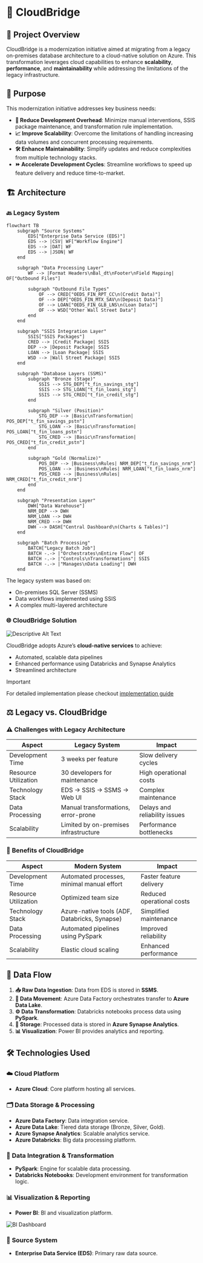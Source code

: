 # 🌉 **CloudBridge**

## 📄 **Project Overview**  
CloudBridge is a modernization initiative aimed at migrating from a legacy on-premises database architecture to a cloud-native solution on Azure. This transformation leverages cloud capabilities to enhance **scalability**, **performance**, and **maintainability** while addressing the limitations of the legacy infrastructure.


## 🎯 **Purpose**  
This modernization initiative addresses key business needs:  

- **🔧 Reduce Development Overhead**: Minimize manual interventions, SSIS package maintenance, and transformation rule implementation.  
- **📈 Improve Scalability**: Overcome the limitations of handling increasing data volumes and concurrent processing requirements.  
- **🛠 Enhance Maintainability**: Simplify updates and reduce complexities from multiple technology stacks.  
- **⏩ Accelerate Development Cycles**: Streamline workflows to speed up feature delivery and reduce time-to-market.  


## 🏗 **Architecture**  

### 🔙 **Legacy System**  

```mermaid
flowchart TB
    subgraph "Source Systems"
        EDS["Enterprise Data Service (EDS)"]
        EDS --> |CSV| WF["Workflow Engine"]
        EDS --> |DAT| WF
        EDS --> |JSON| WF
    end

    subgraph "Data Processing Layer"
        WF --> |Format Headers\nBal_dt\nFooter\nField Mapping| OF["Outbound Files"]

        subgraph "Outbound File Types"
            OF --> CRED["OEDS_FIN_RPT_CC\n(Credit Data)"]
            OF --> DEP["OEDS_FIN_MTX_SAV\n(Deposit Data)"]
            OF --> LOAN["OEDS_FIN_GLB_LNS\n(Loan Data)"]
            OF --> WSD["Other Wall Street Data"]
        end
    end

    subgraph "SSIS Integration Layer"
        SSIS["SSIS Packages"]
        CRED --> |Credit Package| SSIS
        DEP --> |Deposit Package| SSIS
        LOAN --> |Loan Package| SSIS
        WSD --> |Wall Street Package| SSIS
    end

    subgraph "Database Layers (SSMS)"
        subgraph "Bronze (Stage)"
            SSIS --> STG_DEP["t_fin_savings_stg"]
            SSIS --> STG_LOAN["t_fin_loans_stg"]
            SSIS --> STG_CRED["t_fin_credit_stg"]
        end

        subgraph "Silver (Position)"
            STG_DEP --> |Basic\nTransformation| POS_DEP["t_fin_savings_pstn"]
            STG_LOAN --> |Basic\nTransformation| POS_LOAN["t_fin_loans_pstn"]
            STG_CRED --> |Basic\nTransformation| POS_CRED["t_fin_credit_pstn"]
        end

        subgraph "Gold (Normalize)"
            POS_DEP --> |Business\nRules| NRM_DEP["t_fin_savings_nrm"]
            POS_LOAN --> |Business\nRules| NRM_LOAN["t_fin_loans_nrm"]
            POS_CRED --> |Business\nRules| NRM_CRED["t_fin_credit_nrm"]
        end
    end

    subgraph "Presentation Layer"
        DWH["Data Warehouse"]
        NRM_DEP --> DWH
        NRM_LOAN --> DWH
        NRM_CRED --> DWH
        DWH --> DASH["Central Dashboard\n(Charts & Tables)"]
    end

    subgraph "Batch Processing"
        BATCH["Legacy Batch Job"]
        BATCH -.-> |"Orchestrates\nEntire Flow"| OF
        BATCH -.-> |"Controls\nTransformations"| SSIS
        BATCH -.-> |"Manages\nData Loading"| DWH
    end
```

The legacy system was based on:  
- On-premises SQL Server (SSMS)  
- Data workflows implemented using SSIS  
- A complex multi-layered architecture  

### 🌐 **CloudBridge Solution**  

![Descriptive Alt Text](./diagrams/cloud_bridge.jpg)

CloudBridge adopts Azure’s **cloud-native services** to achieve:  
- Automated, scalable data pipelines  
- Enhanced performance using Databricks and Synapse Analytics  
- Streamlined architecture  

> [!IMPORTANT]  
> For detailed implementation please checkout [implementation guide](implementation/implementation.md)

## ⚖ **Legacy vs. CloudBridge**  

### ⚠️ **Challenges with Legacy Architecture**  

| **Aspect**            | **Legacy System**                              | **Impact**                      |
|------------------------|-----------------------------------------------|----------------------------------|
| Development Time       | 3 weeks per feature                           | Slow delivery cycles            |
| Resource Utilization   | 30 developers for maintenance                 | High operational costs          |
| Technology Stack       | EDS → SSIS → SSMS → Web UI                    | Complex maintenance             |
| Data Processing        | Manual transformations, error-prone           | Delays and reliability issues   |
| Scalability            | Limited by on-premises infrastructure         | Performance bottlenecks         |

### 🌟 **Benefits of CloudBridge**  

| **Aspect**            | **Modern System**                              | **Impact**                      |
|------------------------|-----------------------------------------------|----------------------------------|
| Development Time       | Automated processes, minimal manual effort    | Faster feature delivery         |
| Resource Utilization   | Optimized team size                           | Reduced operational costs       |
| Technology Stack       | Azure-native tools (ADF, Databricks, Synapse) | Simplified maintenance          |
| Data Processing        | Automated pipelines using PySpark             | Improved reliability            |
| Scalability            | Elastic cloud scaling                         | Enhanced performance            |



## 🔄 **Data Flow**  

1. **📥 Raw Data Ingestion**: Data from EDS is stored in **SSMS**.  
2. **🔄 Data Movement**: Azure Data Factory orchestrates transfer to **Azure Data Lake**.  
3. **⚙️ Data Transformation**: Databricks notebooks process data using **PySpark**.  
4. **📂 Storage**: Processed data is stored in **Azure Synapse Analytics**.  
5. **📊 Visualization**: Power BI provides analytics and reporting.  



## 🛠 **Technologies Used**  

### ☁️ **Cloud Platform**  
- **Azure Cloud**: Core platform hosting all services.  

### 🗂 **Data Storage & Processing**  
- **Azure Data Factory**: Data integration service.  
- **Azure Data Lake**: Tiered data storage (Bronze, Silver, Gold).  
- **Azure Synapse Analytics**: Scalable analytics service.  
- **Azure Databricks**: Big data processing platform.  

### 🔄 **Data Integration & Transformation**  
- **PySpark**: Engine for scalable data processing.  
- **Databricks Notebooks**: Development environment for transformation logic.  

### 📊 **Visualization & Reporting**  
- **Power BI**: BI and visualization platform.  

![BI Dashboard](diagrams/implementation/power_bi_report.jpg)

### 📡 **Source System**  
- **Enterprise Data Service (EDS)**: Primary raw data source.
